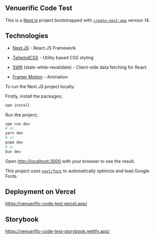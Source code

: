 ## Venuerific Code Test

This is a [Next.js](https://nextjs.org/) project bootstrapped with [`create-next-app`](https://github.com/vercel/next.js/tree/canary/packages/create-next-app) version 14.



## Technologies

- [Next.JS](https://nextjs.org/) - React.JS Framework

- [TailwindCSS](https://tailwindcss.com/) - Utility based CSS styling

- [SWR](https://swr.vercel.app/) (stale-while-revalidate) - Client-side data fetching for React

- [Framer Motion](https://www.framer.com/motion/) - Animation

  

To run the Next.JS project locally:

Firstly, install the packages;

```bash
npm install
```
Run the project;
```bash
npm run dev
# or
yarn dev
# or
pnpm dev
# or
bun dev
```

Open [http://localhost:3000](http://localhost:3000) with your browser to see the result.

This project uses [`next/font`](https://nextjs.org/docs/basic-features/font-optimization) to automatically optimize and load Google Fonts.



## Deployment on Vercel

https://venuerific-code-test.vercel.app/



## Storybook

https://venuerific-code-test-storybook.netlify.app/